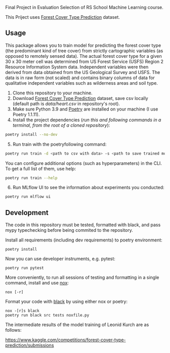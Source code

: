 Final Project in Evaluation Selection of RS School Machine Learning course.

This Priject uses [Forest Cover Type Prediction](https://www.kaggle.com/competitions/forest-cover-type-prediction) dataset.

## Usage
This package allows you to train model for predicting the forest cover type (the predominant kind of tree cover)
from strictly cartographic variables (as opposed to remotely sensed data). The actual forest cover type for a given 30 x 30 meter cell
was determined from US Forest Service (USFS) Region 2 Resource Information System data.
Independent variables were then derived from data obtained from the US Geological Survey and USFS.
The data is in raw form (not scaled) and contains binary columns of data for qualitative independent variables such as wilderness areas and soil type.



1. Clone this repository to your machine.
2. Download [Forest Cover Type Prediction](https://www.kaggle.com/competitions/forest-cover-type-prediction) dataset, save csv locally (default path is *data/heart.csv* in repository's root).
3. Make sure Python 3.9 and [Poetry](https://python-poetry.org/docs/) are installed on your machine (I use Poetry 1.1.11).
4. Install the project dependencies (*run this and following commands in a terminal, from the root of a cloned repository*):
```sh
poetry install --no-dev
```
5. Run train with the poetryfollowing command:
```sh
poetry run train -d <path to csv with data> -s <path to save trained model>
```
You can configure additional options (such as hyperparameters) in the CLI. To get a full list of them, use help:
```sh
poetry run train --help
```
6. Run MLflow UI to see the information about experiments you conducted:
```sh
poetry run mlflow ui
```

## Development

The code in this repository must be tested, formatted with black, and pass mypy typechecking before being commited to the repository.

Install all requirements (including dev requirements) to poetry environment:
```
poetry install
```
Now you can use developer instruments, e.g. pytest:
```
poetry run pytest
```
More conveniently, to run all sessions of testing and formatting in a single command, install and use [nox](https://nox.thea.codes/en/stable/): 
```
nox [-r]
```
Format your code with [black](https://github.com/psf/black) by using either nox or poetry:
```
nox -[r]s black
poetry run black src tests noxfile.py
```

The intermediate results of the model training of Leonid Kurch are as follows:

https://www.kaggle.com/competitions/forest-cover-type-prediction/submissions






